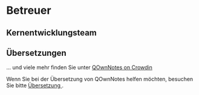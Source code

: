 # Betreuer

## Kernentwicklungsteam

<ProfileCard name="Patrizio Bekerle" img="https://www.gravatar.com/avatar/de150011c0b0eb1047c64e0387a252b9?s=164" backgroundImg="/screenshots/screenshot-darkmode.png" functions="Author" github="pbek" keybase="pbek" />

<ProfileCard name="Waqar Ahmed" img="https://www.gravatar.com/avatar/906b60ea647baf206f452687d1de8ba0?s=164" backgroundImg="/screenshots/screenshot-darkmode.png" functions="Highlighing, Spellchecker, Speed improvements, …" github="Waqar144" />

## Übersetzungen

<ProfileCard name="Amy Lang" img="https://crowdin-static.downloads.crowdin.com/avatar/14350272/large/0dd1087064bbd71fe114b5c2f0dc1914.jpeg" backgroundImg="/screenshots/screenshot-darkmode.png" functions="Head of translation" crowdin="rawfreeamy" />

… und viele mehr finden Sie unter [ QOwnNotes on Crowdin ](https://crowdin.com/project/qownnotes/activity_stream)

Wenn Sie bei der Übersetzung von QOwnNotes helfen möchten, besuchen Sie bitte [ Übersetzung ](translation.md).
